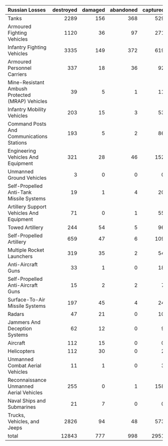 | Russian Losses                                   |   destroyed |   damaged |   abandoned |   captured |   total |
|:-------------------------------------------------|------------:|----------:|------------:|-----------:|--------:|
| Tanks                                            |        2289 |       156 |         368 |        529 |    3342 |
| Armoured Fighting Vehicles                       |        1120 |        36 |          97 |        271 |    1524 |
| Infantry Fighting Vehicles                       |        3335 |       149 |         372 |        619 |    4475 |
| Armoured Personnel Carriers                      |         337 |        18 |          36 |         92 |     483 |
| Mine-Resistant Ambush Protected  (MRAP) Vehicles |          39 |         5 |           1 |         11 |      56 |
| Infantry Mobility Vehicles                       |         203 |        15 |           3 |         53 |     274 |
| Command Posts And Communications Stations        |         193 |         5 |           2 |         86 |     286 |
| Engineering Vehicles And Equipment               |         321 |        28 |          46 |        152 |     547 |
| Unmanned Ground Vehicles                         |           3 |         0 |           0 |          0 |       3 |
| Self-Propelled Anti-Tank Missile Systems         |          19 |         1 |           4 |         20 |      44 |
| Artillery Support Vehicles And Equipment         |          71 |         0 |           1 |         55 |     127 |
| Towed Artillery                                  |         244 |        54 |           5 |         96 |     399 |
| Self-Propelled Artillery                         |         659 |        47 |           6 |        109 |     821 |
| Multiple Rocket Launchers                        |         319 |        35 |           2 |         54 |     410 |
| Anti-Aircraft Guns                               |          33 |         1 |           0 |         18 |      52 |
| Self-Propelled Anti-Aircraft Guns                |          15 |         2 |           2 |          7 |      26 |
| Surface-To-Air Missile Systems                   |         197 |        45 |           4 |         24 |     270 |
| Radars                                           |          47 |        21 |           0 |         10 |      78 |
| Jammers And Deception Systems                    |          62 |        12 |           0 |          9 |      83 |
| Aircraft                                         |         112 |        15 |           0 |          0 |     127 |
| Helicopters                                      |         112 |        30 |           0 |          2 |     144 |
| Unmanned Combat Aerial Vehicles                  |          11 |         1 |           0 |          3 |      15 |
| Reconnaissance Unmanned Aerial Vehicles          |         255 |         0 |           1 |        158 |     414 |
| Naval Ships and Submarines                       |          21 |         7 |           0 |          0 |      28 |
| Trucks, Vehicles, and Jeeps                      |        2826 |        94 |          48 |        573 |    3541 |
| total                                            |       12843 |       777 |         998 |       2951 |   17569 |